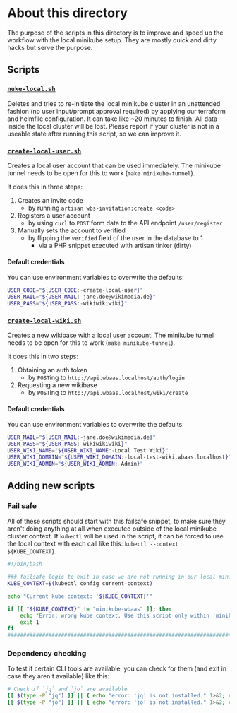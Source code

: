 # About this directory
The purpose of the scripts in this directory is to improve and speed up the workflow with the local minikube setup. They are mostly quick and dirty hacks but serve the purpose.

## Scripts
### [`nuke-local.sh`](./nuke-local.sh)
Deletes and tries to re-initiate the local minikube cluster in an unattended fashion (no user input/prompt approval required) by applying our terraform and helmfile configuration. It can take like ~20 minutes to finish. All data inside the local cluster will be lost. Please report if your cluster is not in a useable state after running this script, so we can improve it.

### [`create-local-user.sh`](./create-local-user.sh)
Creates a local user account that can be used immediately. The minikube tunnel needs to be open for this to work (`make minikube-tunnel`).

It does this in three steps:
1. Creates an invite code
    - by running `artisan wbs-invitation:create <code>`
2. Registers a user account
    - by using `curl` to `POST` form data to the API endpoint `/user/register`
3. Manually sets the account to verified
    - by flipping the `verified` field of the user in the database to 1
        - via a PHP snippet executed with artisan tinker (dirty)

#### Default credentials
You can use environment variables to overwrite the defaults:
```bash
USER_CODE="${USER_CODE:-create-local-user}"
USER_MAIL="${USER_MAIL:-jane.doe@wikimedia.de}"
USER_PASS="${USER_PASS:-wikiwikiwiki}"
```

### [`create-local-wiki.sh`](./create-local-wiki.sh)
Creates a new wikibase with a local user account. The minikube tunnel needs to be open for this to work (`make minikube-tunnel`).

It does this in two steps:
1. Obtaining an auth token
    - by `POST`ing to `http://api.wbaas.localhost/auth/login`
2. Requesting a new wikibase
    - by `POST`ing to `http://api.wbaas.localhost/wiki/create`

#### Default credentials
You can use environment variables to overwrite the defaults:
```bash
USER_MAIL="${USER_MAIL:-jane.doe@wikimedia.de}"
USER_PASS="${USER_PASS:-wikiwikiwiki}"
USER_WIKI_NAME="${USER_WIKI_NAME:-Local Test Wiki}"
USER_WIKI_DOMAIN="${USER_WIKI_DOMAIN:-local-test-wiki.wbaas.localhost}"
USER_WIKI_ADMIN="${USER_WIKI_ADMIN:-Admin}"
```

## Adding new scripts
### Fail safe
All of these scripts should start with this failsafe snippet, to make sure they aren't doing anything at all when executed outside of the local minikube cluster context. If `kubectl` will be used in the script, it can be forced to use the local context with each call like this: `kubectl --context ${KUBE_CONTEXT}`.

```bash
#!/bin/bash

### failsafe logic to exit in case we are not running in our local minikube context
KUBE_CONTEXT=$(kubectl config current-context)

echo "Current kube context: '${KUBE_CONTEXT}'"

if [[ "${KUBE_CONTEXT}" != "minikube-wbaas" ]]; then
    echo "Error: wrong kube context. Use this script only within 'minikube-wbaas'!"
    exit 1
fi
#####################################################################################
```

### Dependency checking
To test if certain CLI tools are available, you can check for them (and exit in case they aren't available) like this:
```bash
# Check if `jq` and `jo` are available
[[ $(type -P "jq") ]] || { echo "error: 'jq' is not installed." 1>&2; exit 1; }
[[ $(type -P "jo") ]] || { echo "error: 'jo' is not installed." 1>&2; exit 1; }
```